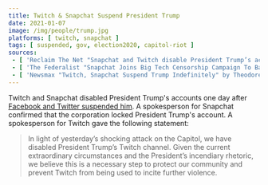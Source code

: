 ```yaml
---
title: Twitch & Snapchat Suspend President Trump
date: 2021-01-07
image: /img/people/trump.jpg
platforms: [ twitch, snapchat ]
tags: [ suspended, gov, election2020, capitol-riot ]
sources:
 - [ 'Reclaim The Net "Snapchat and Twitch disable President Trump’s accounts" by Christina Maas (7 Jan 2021)', 'https://reclaimthenet.org/snapchat-and-twitch-disable-president-trumps-accounts/' ]
 - [ 'The Federalist "Snapchat Joins Big Tech Censorship Campaign To Ban President Trump" by Jordan Davidson (7 Jan 2021)', 'https://thefederalist.com/2021/01/07/snapchat-joins-big-tech-censorship-campaign-to-ban-president-trump/' ]
 - [ 'Newsmax "Twitch, Snapchat Suspend Trump Indefinitely" by Theodore Bunker (7 Jan 2021)', 'https://archive.is/nlQec' ]
---
```


Twitch and Snapchat disabled President Trump's accounts one day after [Facebook
and Twitter suspended him](/events/twitter-facebook-suspend-trump/). A
spokesperson for Snapchat confirmed that the corporation locked President
Trump's account. A spokesperson for Twitch gave the following statement:

> In light of yesterday’s shocking attack on the Capitol, we have disabled
> President Trump’s Twitch channel. Given the current extraordinary
> circumstances and the President’s incendiary rhetoric, we believe this is a
> necessary step to protect our community and prevent Twitch from being used to
> incite further violence.

